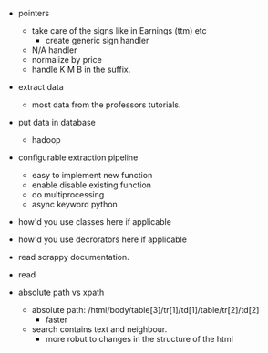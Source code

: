 - pointers
    - take care of the signs like in Earnings (ttm) etc
        - create generic sign handler
    - N/A handler
    - normalize by price
    - handle K M B in the suffix.

- extract data
    - most data from the professors tutorials.
- put data in database
    - hadoop

- configurable extraction pipeline
    - easy to implement new function
    - enable disable existing function
    - do multiprocessing
    - async keyword python

- how'd you use classes here if applicable
- how'd you use decrorators here if applicable
- read scrappy documentation.
- read



- absolute path vs xpath
    - absolute path: /html/body/table[3]/tr[1]/td[1]/table/tr[2]/td[2]
        - faster
    - search contains text and neighbour.
        - more robut to changes in the structure of the html